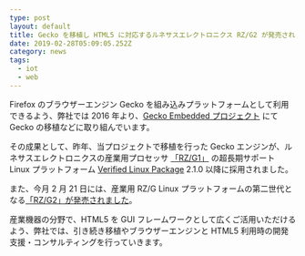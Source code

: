 ```yaml
---
type: post
layout: default
title: Gecko を移植し HTML5 に対応するルネサスエレクトロニクス RZ/G2 が発売されました
date: 2019-02-28T05:09:05.252Z
category: news
tags:
  - iot
  - web
---
```

Firefox のブラウザーエンジン Gecko を組み込みプラットフォームとして利用できるよう、弊社では 2016 年より、[Gecko Embedded プロジェクト](https://github.com/webdino/gecko-embedded/wiki) にて Gecko の移植などに取り組んでいます。

その成果として、昨年、当プロジェクトで移植を行った Gecko エンジンが、ルネサスエレクトロニクスの産業用プロセッサ [「RZ/G1」](https://www.renesas.com/jp/ja/products/microcontrollers-microprocessors/rz/rzg/rzg1.html) の超長期サポート Linux プラットフォーム [Verified Linux Package](https://www.renesas.com/jp/ja/products/rzg-linux-platform/verified-linux-package.html) 2.1.0 以降に採用されました。

また、今月 2 月 21 日には、産業用 RZ/G Linux プラットフォームの第二世代となる[「RZ/G2」が発売されました](https://www.renesas.com/jp/ja/about/press-center/news/2019/news20190221.html)。

産業機器の分野で、HTML5 を GUI フレームワークとして広くご活用いただけるよう、弊社では、引き続き移植やブラウザーエンジンと HTML5 利用時の開発支援・コンサルティングを行っていきます。


